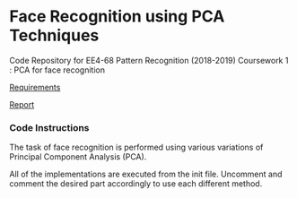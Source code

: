 # Face Recognition using PCA Techniques

Code Repository for EE4-68 Pattern Recognition (2018-2019) Coursework 1 : PCA for face recognition

[Requirements](https://github.com/RVS97/PCA-Face-Recognition/blob/master/Requirements.pdf)

[Report](https://github.com/RVS97/PCA-Face-Recognition/blob/master/Report.pdf)

### Code Instructions

The task of face recognition is performed using various variations of Principal Component Analysis (PCA).

All of the implementations are executed from the init file. Uncomment and comment the desired part accordingly to use each different method. 
